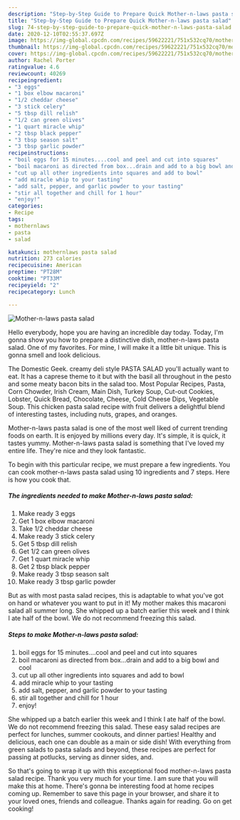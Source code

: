 ```yaml
---
description: "Step-by-Step Guide to Prepare Quick Mother-n-laws pasta salad"
title: "Step-by-Step Guide to Prepare Quick Mother-n-laws pasta salad"
slug: 74-step-by-step-guide-to-prepare-quick-mother-n-laws-pasta-salad
date: 2020-12-10T02:55:37.697Z
image: https://img-global.cpcdn.com/recipes/59622221/751x532cq70/mother-n-laws-pasta-salad-recipe-main-photo.jpg
thumbnail: https://img-global.cpcdn.com/recipes/59622221/751x532cq70/mother-n-laws-pasta-salad-recipe-main-photo.jpg
cover: https://img-global.cpcdn.com/recipes/59622221/751x532cq70/mother-n-laws-pasta-salad-recipe-main-photo.jpg
author: Rachel Porter
ratingvalue: 4.6
reviewcount: 40269
recipeingredient:
- "3 eggs"
- "1 box elbow macaroni"
- "1/2 cheddar cheese"
- "3 stick celery"
- "5 tbsp dill relish"
- "1/2 can green olives"
- "1 quart miracle whip"
- "2 tbsp black pepper"
- "3 tbsp season salt"
- "3 tbsp garlic powder"
recipeinstructions:
- "boil eggs for 15 minutes....cool and peel and cut into squares"
- "boil macaroni as directed from box...drain and add to a big bowl and cool"
- "cut up all other ingredients into squares and add to bowl"
- "add miracle whip to your tasting"
- "add salt, pepper, and garlic powder to your tasting"
- "stir all together and chill for 1 hour"
- "enjoy!"
categories:
- Recipe
tags:
- mothernlaws
- pasta
- salad

katakunci: mothernlaws pasta salad 
nutrition: 273 calories
recipecuisine: American
preptime: "PT28M"
cooktime: "PT33M"
recipeyield: "2"
recipecategory: Lunch

---
```



![Mother-n-laws pasta salad](https://img-global.cpcdn.com/recipes/59622221/751x532cq70/mother-n-laws-pasta-salad-recipe-main-photo.jpg)

Hello everybody, hope you are having an incredible day today. Today, I'm gonna show you how to prepare a distinctive dish, mother-n-laws pasta salad. One of my favorites. For mine, I will make it a little bit unique. This is gonna smell and look delicious.

The Domestic Geek. creamy deli style PASTA SALAD you&#39;ll actually want to eat. It has a caprese theme to it but with the basil all throughout in the pesto and some meaty bacon bits in the salad too. Most Popular Recipes, Pasta, Corn Chowder, Irish Cream, Main Dish, Turkey Soup, Cut-out Cookies, Lobster, Quick Bread, Chocolate, Cheese, Cold Cheese Dips, Vegetable Soup. This chicken pasta salad recipe with fruit delivers a delightful blend of interesting tastes, including nuts, grapes, and oranges.

Mother-n-laws pasta salad is one of the most well liked of current trending foods on earth. It is enjoyed by millions every day. It's simple, it is quick, it tastes yummy. Mother-n-laws pasta salad is something that I've loved my entire life. They're nice and they look fantastic.


To begin with this particular recipe, we must prepare a few ingredients. You can cook mother-n-laws pasta salad using 10 ingredients and 7 steps. Here is how you cook that.

<!--inarticleads1-->

##### The ingredients needed to make Mother-n-laws pasta salad:

1. Make ready 3 eggs
1. Get 1 box elbow macaroni
1. Take 1/2 cheddar cheese
1. Make ready 3 stick celery
1. Get 5 tbsp dill relish
1. Get 1/2 can green olives
1. Get 1 quart miracle whip
1. Get 2 tbsp black pepper
1. Make ready 3 tbsp season salt
1. Make ready 3 tbsp garlic powder


But as with most pasta salad recipes, this is adaptable to what you&#39;ve got on hand or whatever you want to put in it! My mother makes this macaroni salad all summer long. She whipped up a batch earlier this week and I think I ate half of the bowl. We do not recommend freezing this salad. 

<!--inarticleads2-->

##### Steps to make Mother-n-laws pasta salad:

1. boil eggs for 15 minutes....cool and peel and cut into squares
1. boil macaroni as directed from box...drain and add to a big bowl and cool
1. cut up all other ingredients into squares and add to bowl
1. add miracle whip to your tasting
1. add salt, pepper, and garlic powder to your tasting
1. stir all together and chill for 1 hour
1. enjoy!


She whipped up a batch earlier this week and I think I ate half of the bowl. We do not recommend freezing this salad. These easy salad recipes are perfect for lunches, summer cookouts, and dinner parties! Healthy and delicious, each one can double as a main or side dish! With everything from green salads to pasta salads and beyond, these recipes are perfect for passing at potlucks, serving as dinner sides, and. 

So that's going to wrap it up with this exceptional food mother-n-laws pasta salad recipe. Thank you very much for your time. I am sure that you will make this at home. There's gonna be interesting food at home recipes coming up. Remember to save this page in your browser, and share it to your loved ones, friends and colleague. Thanks again for reading. Go on get cooking!
